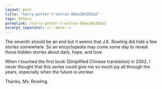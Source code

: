 ```yaml
---
layout: post
title: "harry-potter-7-extras-86ee10a303a2"
tags: Others
permalink: /harry-potter-7-extras-86ee10a303a2
excerpt_separator: <!--more-->
---
```

The seventh should be an end but it seems that J.K. Rowling did hide a few stories somewhere. So an encyclopedia may come some day to reveal those hidden stories about dark, hope, and love.

When I touched the first book (Simplified Chinese translation) in 2002, I never thought that this series could give me so much joy all through the years, especially when the future is unclear.

Thanks, Ms. Rowling.
<!--more-->